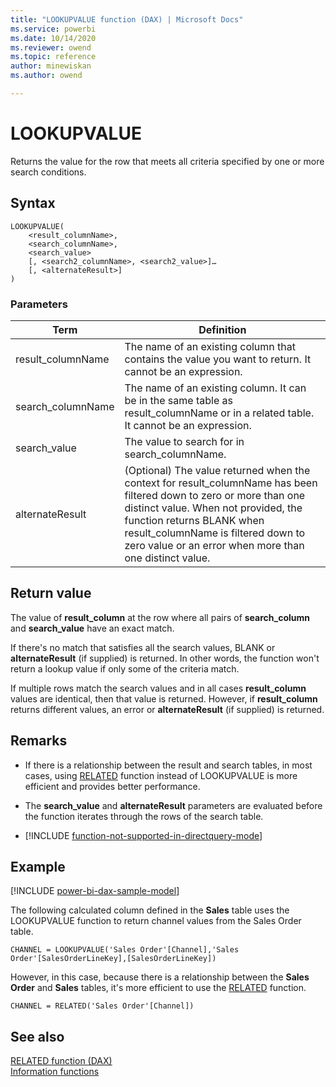 ```yaml
---
title: "LOOKUPVALUE function (DAX) | Microsoft Docs"
ms.service: powerbi 
ms.date: 10/14/2020
ms.reviewer: owend
ms.topic: reference
author: minewiskan
ms.author: owend

---
```

# LOOKUPVALUE

Returns the value for the row that meets all criteria specified by one or more search conditions.

## Syntax

```dax
LOOKUPVALUE(
    <result_columnName>,
    <search_columnName>,
    <search_value>
    [, <search2_columnName>, <search2_value>]…
    [, <alternateResult>]
)
```

### Parameters

|Term|Definition|
|--------|--------------|
| result_columnName  |  The name of an existing column that contains the value you want to return.  It cannot be an expression. |
| search_columnName  | The name of an existing column. It can be in the same table as result_columnName or in a related table. It cannot be an expression. |
| search_value | The value to search for in search_columnName. |
| alternateResult | (Optional) The value returned when the context for result_columnName has been filtered down to zero or more than one distinct value. When not provided, the function returns BLANK when result_columnName is filtered down to zero value or an error when more than one distinct value. |

## Return value

The value of **result_column** at the row where all pairs of **search_column** and **search_value** have an exact match.

If there's no match that satisfies all the search values, BLANK or **alternateResult** (if supplied) is returned. In other words, the function won't return a lookup value if only some of the criteria match.

If multiple rows match the search values and in all cases **result_column** values are identical, then that value is returned. However, if **result_column** returns different values, an error or **alternateResult** (if supplied) is returned.

## Remarks

- If there is a relationship between the result and search tables, in most cases, using [RELATED](related-function-dax.md) function instead of LOOKUPVALUE is more efficient and provides better performance.

- The **search_value** and **alternateResult** parameters are evaluated before the function iterates through the rows of the search table.

- [!INCLUDE [function-not-supported-in-directquery-mode](includes/function-not-supported-in-directquery-mode.md)]

## Example

[!INCLUDE [power-bi-dax-sample-model](includes/power-bi-dax-sample-model.md)]

The following calculated column defined in the **Sales** table uses the LOOKUPVALUE function to return channel values from the Sales Order table.

```dax
CHANNEL = LOOKUPVALUE('Sales Order'[Channel],'Sales Order'[SalesOrderLineKey],[SalesOrderLineKey])
```

However, in this case, because there is a relationship between the **Sales Order** and **Sales** tables, it's more efficient to use the [RELATED](related-function-dax.md) function.

```dax
CHANNEL = RELATED('Sales Order'[Channel])
```

## See also

[RELATED function (DAX)](related-function-dax.md)  
[Information functions](information-functions-dax.md)  

